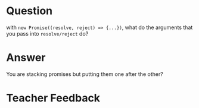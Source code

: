 # Question
with `new Promise((resolve, reject) => {...})`, what do the arguments that you pass into `resolve/reject` do?

# Answer

You are stacking promises but putting them one after the other?

# Teacher Feedback